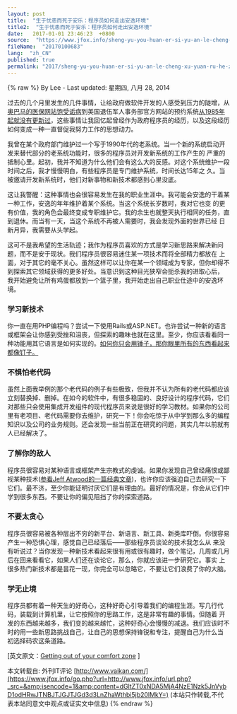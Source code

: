 ```yaml
---
layout: post
title:  "生于忧患而死于安乐：程序员如何走出安逸环境"
title2:  "生于忧患而死于安乐：程序员如何走出安逸环境"
date:   2017-01-01 23:46:23  +0800
source:  "https://www.jfox.info/sheng-yu-you-huan-er-si-yu-an-le-cheng-xu-yuan-ru-he-zou-chu-an-yi-huan-jing.html"
fileName:  "20170100683"
lang:  "zh_CN"
published: true
permalink: "2017/sheng-yu-you-huan-er-si-yu-an-le-cheng-xu-yuan-ru-he-zou-chu-an-yi-huan-jing.html"
---
```

{% raw %}
By Lee - Last updated: 星期四, 八月 28, 2014

过去的几个月里发生的几件事情，让给政府做软件开发的人感受到压力的陡增，从[奥巴马的医保网站饱受诟病](https://www.jfox.info/go.php?url=http://www.jfox.info/url.php?_src=&amp;isencode=1&amp;content=dGltZT0xNDA5MjA4NzE1NzkzJnVybD1odHRwJTNBJTJGJTJGd3d3Lml0d29ybGQuY29tJTJGY2xvdWQtY29tcHV0aW5nJTJGNDIwNDg1JTJGbm8taGVhbHRoY2FyZWdvdi1kb2Vzbi10LXJlcXVpcmUtaGFsZi1iaWxsaW9uLWxpbmVzLWNvZGU=)到美国退伍军人事务部官方网站的预约系统[从1985年起就没有更新过](https://www.jfox.info/go.php?url=http://www.jfox.info/url.php?_src=&amp;isencode=1&amp;content=dGltZT0xNDA5MjA4NzE1Nzk2JnVybD1odHRwJTNBJTJGJTJGb25saW5lLndzai5jb20lMkZhcnRpY2xlcyUyRm92ZXItMTAwLTAwMC12ZXRlcmFucy1mYWNlLWRlbGF5cy1yZWNlaXZpbmctaGVhbHRoLWNhcmV2YS1hdWRpdC0xNDAyMzM5MTM4)，这些事情让我回忆起曾经作为政府程序员的经历，以及这段经历如何变成一种一直督促我努力工作的思想动力。

我曾在某个政府部门维护过一个写于1990年代的老系统。当一个新的系统启动开发来替代部分的老系统功能时，很多的程序员对开发新系统的工作产生的 严重的抵制心里。起初，我并不知道为什么他们会有这么大的反感。对这个系统维护一段时间之后，我才慢慢明白，有些程序员是专门维护系统，时间长达15年之 久。当被邀请开发新系统时，他们对新事物和新技术都感到心里没底。

这让我警醒：这种事情也会很容易发生在我的职业生涯中。我可能会安逸的干着某一种工作，安逸的年年维护着某个系统。当这个系统长岁数时，我对它也变 的更有价值，我的角色会最终变成专职维护它。我的余生也就整天执行相同的任务，直到退休。而当有一天，当这个系统不再被人需要时，我会发现外面的世界已经 日新月异，我需要从头学起。

这可不是我希望的生活轨迹；我作为程序员喜欢的方式是学习新思路来解决新问题，而不是安于现状。我们程序员很容易迷住某一项技术而将全部精力都放在 上面，对于其它的毫不关心。虽然这样可以让你在某一个领域成为专家，但你却得不到探索其它领域获得的更多好处。当意识到这种目光狭窄会扼杀我的进取心后， 我开始避免让所有鸡蛋都放到一个篮子里，我开始走出自己职业仕途中的安逸环境。

### 学习新技术

你一直在用PHP编程吗？尝试一下使用Rails或ASP.NET。也许尝试一种新的语言或框架会让你感到受挫和沮丧，但探索的趣味也就在这里。至少，你应该看看同一种功能用其它语言是如何实现的。[如何你只会用锤子，那你眼里所有的东西看起来都像钉子。](https://www.jfox.info/go.php?url=http://www.jfox.info/url.php?_src=&amp;isencode=1&amp;content=dGltZT0xNDA5MjA4NzE1Nzk2JnVybD1odHRwJTNBJTJGJTJGd3d3LnZhaWthbi5jb20lMkZpZi10aGUtb25seS10b29sLXlvdS1oYXZlLWlzLWphdmElMkY=)

### 不惧怕老代码

虽然上面我举例的那个老代码的例子有些极致，但我并不认为所有的老代码都应该立刻替换掉、删掉。在如今的软件中，有很多稳固的、良好设计的程序代码，它们对那些只会使用集成开发组件的现代程序员来说是很好的学习教材。如果你的公司里有老项目、老代码需要你去维护，研究一下！你会吃惊于从中学到那么多的编程知识以及公司的业务规则。还会发现一些当前正在研究的问题，其实几年以前就有人已经解决了。

### 了解你的敌人

程序员很容易对某种语言或框架产生宗教式的虔诚。如果你发现自己曾经痛恨或鄙视某种技术([参看Jeff Atwood的一篇经典文章](https://www.jfox.info/go.php?url=http://www.jfox.info/url.php?_src=&amp;isencode=1&amp;content=dGltZT0xNDA5MjA4NzE1Nzk3JnVybD1odHRwJTNBJTJGJTJGYmxvZy5jb2Rpbmdob3Jyb3IuY29tJTJGZG91Y2hlYmFnZ2VyeSUyRg==))，也许你应该强迫自己去研究一下它们。最不济，至少你能证明讨厌它们是有理由的。最好的情况是，你会从它们中学到很多东西。不要让你的偏见阻挡了你的探索道路。

### 不要太贪心

程序员很容易被各种层出不穷的新平台、新语言、新工具、新类库吓倒。你很容易产生一种恐惧心理，感觉自己已经落后——那些程序员谈论的技术我怎么从 来没有听说过？当你发现一种新技术看起来很有用或很有趣时，做个笔记，几周或几月后在回来看看它，如果人们还在谈论它，那么，你就应该进一步研究它。事实 上很多热门新技术都是昙花一现，你完全可以忽略它，不要让它们浪费了你的大脑。

### 学无止境

程序员都有着一种天生的好奇心，这种好奇心引导着我们的编程生涯。写几行代码，装载到计算机里，让它按照你的思路工作，这是非常有趣的事情。但随着 开发的东西越来越多，我们变的越来越忙，这种好奇心会慢慢的减退。我们应该时不时的用一些新思路挑战自己，让自己的思想保持锋锐和专注，提醒自己为什么当 初选择码农这条道路。

[英文原文：[Getting out of your comfort zone](https://www.jfox.info/go.php?url=http://www.jfox.info/url.php?_src=&amp;isencode=1&amp;content=dGltZT0xNDA5MjA4NzE1Nzk3JnVybD1odHRwJTNBJTJGJTJGd3d3LmdldGRvbmVkb25lLmNvbSUyRmdldHRpbmctY29tZm9ydC16b25lJTJG) ]

本文转载自: 外刊IT评论 [http://www.vaikan.com/](https://www.jfox.info/go.php?url=http://www.jfox.info/url.php?_src=&amp;isencode=1&amp;content=dGltZT0xNDA5MjA4NzE1Nzk5JnVybD1odHRwJTNBJTJGJTJGd3d3LnZhaWthbi5jb20lMkY=)
(本站只作转载,不代表本站同意文中观点或证实文中信息)
{% endraw %}

